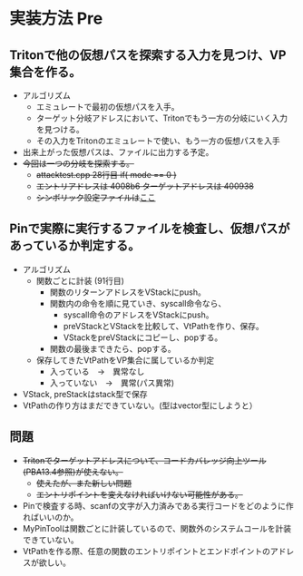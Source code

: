 # 実装方法 Pre
 ## Tritonで他の仮想パスを探索する入力を見つけ、VP集合を作る。
 - アルゴリズム
   - エミュレートで最初の仮想パスを入手。
   - ターゲット分岐アドレスにおいて、Tritonでもう一方の分岐にいく入力を見つける。
   - その入力をTritonのエミュレートで使い、もう一方の仮想パスを入手
 - 出来上がった仮想パスは、ファイルに出力する予定。
 - ~~今回は一つの分岐を探索する。~~
   - ~~attacktest.cpp 28行目 if( mode == 0 )~~
   - ~~エントリアドレスは 4008b6 ターゲットアドレスは 400938~~
   - ~~シンボリック設定ファイルは~~[ここ](https://github.com/imshota/VtPath_emulate/blob/master/attack.map)
 
 ## Pinで実際に実行するファイルを検査し、仮想パスがあっているか判定する。
 - アルゴリズム
   - 関数ごとに計装 (91行目)
     - 関数のリターンアドレスをVStackにpush。
     - 関数内の命令を順に見ていき、syscall命令なら、
       - syscall命令のアドレスをVStackにpush。
       - preVStackとVStackを比較して、VtPathを作り、保存。
       - VStackをpreVStackにコピーし、popする。
     - 関数の最後まできたら、popする。
   - 保存してきたVtPathをVP集合に属しているか判定
     - 入っている　→　異常なし
     - 入っていない　→　異常(パス異常)
 - VStack, preStackはstack型で保存
 - VtPathの作り方はまだできていない。(型はvector型にしようと）
 
 ## 問題
 - ~~Tritonでターゲットアドレスについて、コードカバレッジ向上ツール(PBA13.4参照)が使えない。~~
   - ~~使えたが、また新しい問題~~
   - ~~エントリポイントを変えなければいけない可能性がある。~~
 - Pinで検査する時、scanfの文字が入力済みである実行コードをどのように作ればいいのか。
 - MyPinToolは関数ごとに計装しているので、関数外のシステムコールを計装できていない。
 - VtPathを作る際、任意の関数のエントリポイントとエンドポイントのアドレスが欲しい。
 

